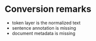 Conversion remarks
==================

- token layer is the normalized text
- sentence annotation is missing
- document metadata is missing
